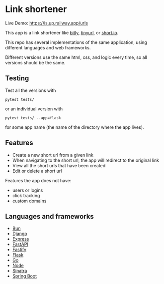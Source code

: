 # Link shortener

Live Demo: https://ls.up.railway.app/urls

This app is a link shortener like [bitly](https://bitly.com/), [tinyurl](https://tinyurl.com/), or [short.io](https://short.io/).

This repo has several implementations of the same application, using different 
languages and web frameworks.

Different versions use the same html, css, and logic every time, so all versions 
should be the same.


## Testing

Test all the versions with

```
pytest tests/
```

or an individual version with

```
pytest tests/ --app=flask
```

for some app name (the name of the directory where the app lives).

## Features

* Create a new short url from a given link
* When navigating to the short url, the app will redirect to the original link
* View all the short urls that have been created
* Edit or delete a short url

Features the app does not have:
* users or logins
* click tracking
* custom domains

## Languages and frameworks

- [Bun](/bun)
- [Django](/django)
- [Express](/express)
- [FastAPI](/fastapi)
- [Fastify](/fastify)
- [Flask](/flask)
- [Go](/go)
- [Node](/node)
- [Sinatra](/sinatra)
- [Spring Boot](/spring)
